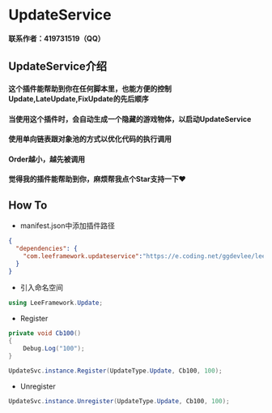 # UpdateService

**联系作者：419731519（QQ）**

## UpdateService介绍
#### 这个插件能帮助到你在任何脚本里，也能方便的控制**Update**,**LateUpdate**,**FixUpdate**的先后顺序
#### 当使用这个插件时，会自动生成一个隐藏的游戏物体，以启动**UpdateService**
#### 使用单向链表跟对象池的方式以优化代码的执行调用
#### **Order**越小，越先被调用
#### 觉得我的插件能帮助到你，麻烦帮我点个Star支持一下❤️

## How To
- manifest.json中添加插件路径
```json
{
  "dependencies": {
	"com.leeframework.updateservice":"https://e.coding.net/ggdevlee/leeframework/UpdateService.git#1.0.0"
  }
}
```

- 引入命名空间
```csharp
using LeeFramework.Update;
```

- Register

```csharp
private void Cb100()
{
	Debug.Log("100");
}

UpdateSvc.instance.Register(UpdateType.Update, Cb100, 100);
```

- Unregister

```csharp
UpdateSvc.instance.Unregister(UpdateType.Update, Cb100, 100);
```